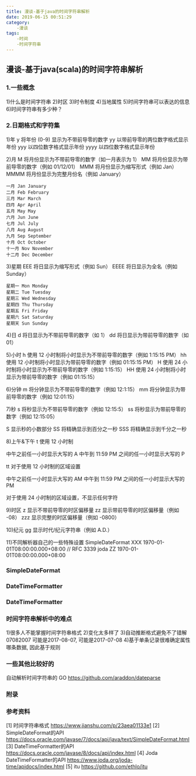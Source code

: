 ```yaml
---
title: 漫谈-基于java的时间字符串解析
date: 2019-06-15 00:51:29
category:
    -漫谈
tags:
    -时间
    -时间字符串
---
```


## 漫谈-基于java(scala)的时间字符串解析

### 1.一些概念
1)什么是时间字符串
2)时区
3)时令制度
4)当地属性
5)时间字符串可以表达的信息
6)时间字符串有多少种？


### 2.日期格式和字符集
1)年
y 将年份 (0-9) 显示为不带前导零的数字
yy 以带前导零的两位数字格式显示年份
yyy 以四位数字格式显示年份
yyyy 以四位数字格式显示年份

2)月
M 将月份显示为不带前导零的数字（如一月表示为 1）
MM 将月份显示为带前导零的数字（例如 01/12/01）
MMM 将月份显示为缩写形式（例如 Jan）
MMMM 将月份显示为完整月份名（例如 January）
```
一月 Jan January
二月 Feb February
三月 Mar March
四月 Apr April
五月 May May
六月 Jun June
七月 Jul July
八月 Aug August
九月 Sep September
十月 Oct October
十一月 Nov November
十二月 Dec December
```

3)星期
EEE 将日显示为缩写形式（例如 Sun）
EEEE 将日显示为全名（例如 Sunday）
```
星期一 Mon Monday
星期二 Tue Tuesday
星期三 Wed Wednesday
星期四 Thu Thursday
星期五 Fri Friday
星期六 Sat Saturday
星期天 Sun Sunday
```

4)日
d 将日显示为不带前导零的数字（如 1）
dd 将日显示为带前导零的数字（如 01）

5)小时
h 使用 12 小时制将小时显示为不带前导零的数字（例如 1:15:15 PM）
hh 使用 12 小时制将小时显示为带前导零的数字（例如 01:15:15 PM）
H 使用 24 小时制将小时显示为不带前导零的数字（例如 1:15:15）
HH 使用 24 小时制将小时显示为带前导零的数字（例如 01:15:15）

6)分钟
m 将分钟显示为不带前导零的数字（例如 12:1:15）
mm 将分钟显示为带前导零的数字（例如 12:01:15）

7)秒
s 将秒显示为不带前导零的数字（例如 12:15:5）
ss 将秒显示为带前导零的数字（例如 12:15:05）

S 显示秒的小数部分
SS 将精确显示到百分之一秒
SSS 将精确显示到千分之一秒

8)上午&下午
t 使用 12 小时制

中午之前任一小时显示大写的 A
中午到 11:59 PM 之间的任一小时显示大写的 P

tt 对于使用 12 小时制的区域设置

中午之前任一小时显示大写的 AM
中午到 11:59 PM 之间的任一小时显示大写的 PM

对于使用 24 小时制的区域设置，不显示任何字符

9)时区
z 显示不带前导零的时区偏移量
zz 显示带前导零的时区偏移量（例如 -08）
zzz 显示完整的时区偏移量（例如 -0800）

10)纪元
gg 显示时代/纪元字符串（例如 A.D.）

11)不同解析器自己的一些特殊设置
SimpleDateFormat XXX 1970-01-01T08:00:00.000+08:00 // RFC 3339
joda ZZ 1970-01-01T08:00:00.000+08:00

### SimpleDateFormat


### DateTimeFormatter


### DateTimeFormatter

### 时间字符串解析中的难点
1)很多人不能掌握时间字符串格式
2)变化太多样了
3)自动推断格式避免不了错解 07082007 可能是2017-08-07, 可能是2017-07-08
4)基于单条记录很难确定属性哪条数据, 因此基于规则

### 一些其他比较好的
自动解析时间字符串的 GO https://github.com/araddon/dateparse

### 附录


### 参考资料
[1] 时间字符串格式 https://www.jianshu.com/p/23aea01133e1
[2] SimpleDateFormat的API https://docs.oracle.com/javase/7/docs/api/java/text/SimpleDateFormat.html
[3] DateTimeFormatter的API https://docs.oracle.com/javase/8/docs/api/index.html
[4] Joda DateTimeFormatter的API https://www.joda.org/joda-time/apidocs/index.html
[5] itu https://github.com/ethlo/itu